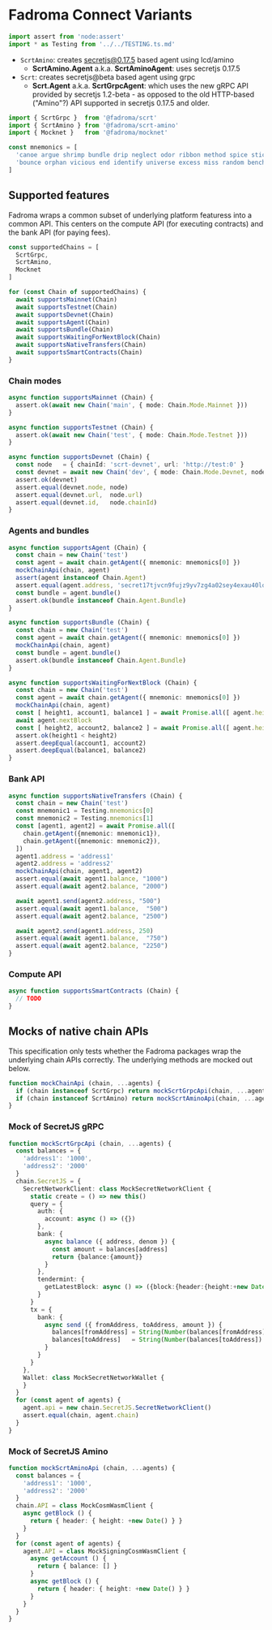 # Fadroma Connect Variants

```typescript
import assert from 'node:assert'
import * as Testing from '../../TESTING.ts.md'
```

* `ScrtAmino`: creates secretjs@0.17.5 based agent using lcd/amino
  * **ScrtAmino.Agent** a.k.a. **ScrtAminoAgent**: uses secretjs 0.17.5
* `Scrt`: creates secretjs@beta based agent using grpc
  * **Scrt.Agent** a.k.a. **ScrtGrpcAgent**: which uses the new gRPC API
    provided by secretjs 1.2-beta - as opposed to the old HTTP-based ("Amino"?) API
    supported in secretjs 0.17.5 and older.

```typescript
import { ScrtGrpc }  from '@fadroma/scrt'
import { ScrtAmino } from '@fadroma/scrt-amino'
import { Mocknet }   from '@fadroma/mocknet'

const mnemonics = [
  'canoe argue shrimp bundle drip neglect odor ribbon method spice stick pilot produce actual recycle deposit year crawl praise royal enlist option scene spy',
  'bounce orphan vicious end identify universe excess miss random bench coconut curious chuckle fitness clean space damp bicycle legend quick hood sphere blur thing'
]
```

## Supported features

Fadroma wraps a common subset of underlying platform featuress into a common API.
This centers on the compute API (for executing contracts) and the bank API (for paying fees).

```typescript
const supportedChains = [
  ScrtGrpc,
  ScrtAmino,
  Mocknet
]

for (const Chain of supportedChains) {
  await supportsMainnet(Chain)
  await supportsTestnet(Chain)
  await supportsDevnet(Chain)
  await supportsAgent(Chain)
  await supportsBundle(Chain)
  await supportsWaitingForNextBlock(Chain)
  await supportsNativeTransfers(Chain)
  await supportsSmartContracts(Chain)
}
```

### Chain modes

```typescript
async function supportsMainnet (Chain) {
  assert.ok(await new Chain('main', { mode: Chain.Mode.Mainnet }))
}

async function supportsTestnet (Chain) {
  assert.ok(await new Chain('test', { mode: Chain.Mode.Testnet }))
}

async function supportsDevnet (Chain) {
  const node   = { chainId: 'scrt-devnet', url: 'http://test:0' }
  const devnet = await new Chain('dev', { mode: Chain.Mode.Devnet, node })
  assert.ok(devnet)
  assert.equal(devnet.node, node)
  assert.equal(devnet.url,  node.url)
  assert.equal(devnet.id,   node.chainId)
}
```

### Agents and bundles

```typescript
async function supportsAgent (Chain) {
  const chain = new Chain('test')
  const agent = await chain.getAgent({ mnemonic: mnemonics[0] })
  mockChainApi(chain, agent)
  assert(agent instanceof Chain.Agent)
  assert.equal(agent.address, 'secret17tjvcn9fujz9yv7zg4a02sey4exau40lqdu0r7')
  const bundle = agent.bundle()
  assert.ok(bundle instanceof Chain.Agent.Bundle)
}

async function supportsBundle (Chain) {
  const chain = new Chain('test')
  const agent = await chain.getAgent({ mnemonic: mnemonics[0] })
  mockChainApi(chain, agent)
  const bundle = agent.bundle()
  assert.ok(bundle instanceof Chain.Agent.Bundle)
}

async function supportsWaitingForNextBlock (Chain) {
  const chain = new Chain('test')
  const agent = await chain.getAgent({ mnemonic: mnemonics[0] })
  mockChainApi(chain, agent)
  const [ height1, account1, balance1 ] = await Promise.all([ agent.height, agent.account, agent.balance ])
  await agent.nextBlock
  const [ height2, account2, balance2 ] = await Promise.all([ agent.height, agent.account, agent.balance ])
  assert.ok(height1 < height2)
  assert.deepEqual(account1, account2)
  assert.deepEqual(balance1, balance2)
}
```

### Bank API

```typescript
async function supportsNativeTransfers (Chain) {
  const chain = new Chain('test')
  const mnemonic1 = Testing.mnemonics[0]
  const mnemonic2 = Testing.mnemonics[1]
  const [agent1, agent2] = await Promise.all([
    chain.getAgent({mnemonic: mnemonic1}),
    chain.getAgent({mnemonic: mnemonic2}),
  ])
  agent1.address = 'address1'
  agent2.address = 'address2'
  mockChainApi(chain, agent1, agent2)
  assert.equal(await agent1.balance, "1000")
  assert.equal(await agent2.balance, "2000")

  await agent1.send(agent2.address, "500")
  assert.equal(await agent1.balance,  "500")
  assert.equal(await agent2.balance, "2500")

  await agent2.send(agent1.address, 250)
  assert.equal(await agent1.balance,  "750")
  assert.equal(await agent2.balance, "2250")
}
```

### Compute API

```typescript
async function supportsSmartContracts (Chain) {
  // TODO
}
```

## Mocks of native chain APIs

This specification only tests whether the Fadroma packages
wrap the underlying chain APIs correctly. The underlying methods
are mocked out below.

```typescript
function mockChainApi (chain, ...agents) {
  if (chain instanceof ScrtGrpc) return mockScrtGrpcApi(chain, ...agents)
  if (chain instanceof ScrtAmino) return mockScrtAminoApi(chain, ...agents)
}
```

### Mock of SecretJS gRPC

```typescript
function mockScrtGrpcApi (chain, ...agents) {
  const balances = {
    'address1': '1000',
    'address2': '2000'
  }
  chain.SecretJS = {
    SecretNetworkClient: class MockSecretNetworkClient {
      static create = () => new this()
      query = {
        auth: {
          account: async () => ({})
        },
        bank: {
          async balance ({ address, denom }) {
            const amount = balances[address]
            return {balance:{amount}}
          }
        },
        tendermint: {
          getLatestBlock: async () => ({block:{header:{height:+new Date()}}})
        }
      }
      tx = {
        bank: {
          async send ({ fromAddress, toAddress, amount }) {
            balances[fromAddress] = String(Number(balances[fromAddress]) - Number(amount))
            balances[toAddress]   = String(Number(balances[toAddress]) + Number(amount))
          }
        }
      }
    },
    Wallet: class MockSecretNetworkWallet {
    }
  }
  for (const agent of agents) {
    agent.api = new chain.SecretJS.SecretNetworkClient()
    assert.equal(chain, agent.chain)
  }
}
```

### Mock of SecretJS Amino

```typescript
function mockScrtAminoApi (chain, ...agents) {
  const balances = {
    'address1': '1000',
    'address2': '2000'
  }
  chain.API = class MockCosmWasmClient {
    async getBlock () {
      return { header: { height: +new Date() } }
    }
  }
  for (const agent of agents) {
    agent.API = class MockSigningCosmWasmClient {
      async getAccount () {
        return { balance: [] }
      }
      async getBlock () {
        return { header: { height: +new Date() } }
      }
    }
  }
}
```
